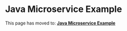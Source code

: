 # Java Microservice Example

This page has moved to: **[Java Microservice Example](https://gitlab.com/openease/java-microservice-example)**
